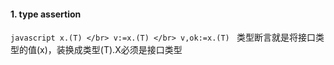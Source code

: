 #### 1. type assertion
`javascript
x.(T) </br>
v:=x.(T) </br>
v,ok:=x.(T)
`
类型断言就是将接口类型的值(x)，装换成类型(T).X必须是接口类型
